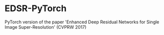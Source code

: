 # EDSR-PyTorch
PyTorch version of the paper 'Enhanced Deep Residual Networks for Single Image Super-Resolution' (CVPRW 2017) 
